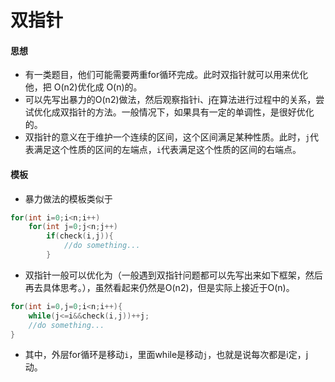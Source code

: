 # 双指针

#### 思想

- 有一类题目，他们可能需要两重for循环完成。此时双指针就可以用来优化他，把 O(n2)优化成 O(n)的。
- 可以先写出暴力的O(n2)做法，然后观察指针i、j在算法进行过程中的关系，尝试优化成双指针的方法。一般情况下，如果具有一定的单调性，是很好优化的。
- 双指针的意义在于维护一个连续的区间，这个区间满足某种性质。此时，`j`代表满足这个性质的区间的左端点，`i`代表满足这个性质的区间的右端点。

#### 模板

- 暴力做法的模板类似于

```c
for(int i=0;i<n;i++)
	for(int j=0;j<n;j++)
		if(check(i,j)){
			//do something...
		}
```

- 双指针一般可以优化为（一般遇到双指针问题都可以先写出来如下框架，然后再去具体思考。），虽然看起来仍然是O(n2)，但是实际上接近于O(n)。

```c
for(int i=0,j=0;i<n;i++){
	while(j<=i&&check(i,j))++j;
	//do something...
}
```

- 其中，外层for循环是移动`i`，里面while是移动`j`，也就是说每次都是i定，j动。
